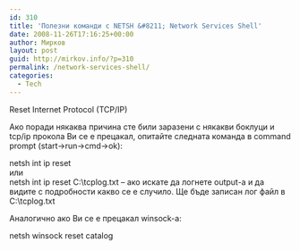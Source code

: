 ```yaml
---
id: 310
title: 'Полезни команди с NETSH &#8211; Network Services Shell'
date: 2008-11-26T17:16:25+00:00
author: Мирков
layout: post
guid: http://mirkov.info/?p=310
permalink: /network-services-shell/
categories:
  - Tech
---
```

Reset Internet Protocol (TCP/IP)

Ако поради някаква причина сте били заразени с някакви боклуци и tcp/ip прокола Ви се е прецакал, опитайте следната команда в command prompt (start->run->cmd->ok):

netsh int ip reset  
или  
netsh int ip reset C:\tcplog.txt &#8211; ако искате да логнете output-а и да видите с подробности какво се е случило. Ще бъде записан лог файл в C:\tcplog.txt

Аналогично ако Ви се е прецакал winsock-а:

netsh winsock reset catalog
